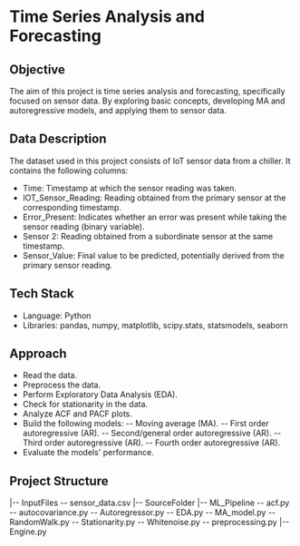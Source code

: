 # Time Series Analysis and Forecasting

## Objective
The aim of this project is time series analysis and forecasting, specifically focused on sensor data. By exploring basic concepts, developing MA and autoregressive models, and applying them to sensor data.

## Data Description
The dataset used in this project consists of IoT sensor data from a chiller. It contains the following columns:

- Time: Timestamp at which the sensor reading was taken.
- IOT_Sensor_Reading: Reading obtained from the primary sensor at the corresponding timestamp.
- Error_Present: Indicates whether an error was present while taking the sensor reading (binary variable).
- Sensor 2: Reading obtained from a subordinate sensor at the same timestamp.
- Sensor_Value: Final value to be predicted, potentially derived from the primary sensor reading.

## Tech Stack
- Language: Python
- Libraries: pandas, numpy, matplotlib, scipy.stats, statsmodels, seaborn

## Approach
- Read the data.
- Preprocess the data.
- Perform Exploratory Data Analysis (EDA).
- Check for stationarity in the data.
- Analyze ACF and PACF plots.
- Build the following models:
-- Moving average (MA).
-- First order autoregressive (AR).
-- Second/general order autoregressive (AR).
-- Third order autoregressive (AR).
-- Fourth order autoregressive (AR).
- Evaluate the models' performance.

## Project Structure

|-- InputFiles
    -- sensor_data.csv
|-- SourceFolder
    |-- ML_Pipeline
        -- acf.py
        -- autocovariance.py
        -- Autoregressor.py
        -- EDA.py
        -- MA_model.py
        -- RandomWalk.py
        -- Stationarity.py
        -- Whitenoise.py
        -- preprocessing.py
    |-- Engine.py 
